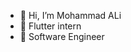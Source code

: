- 👋 Hi, I’m Mohammad ALi
- 👀 Flutter intern
- 🌱 Software Engineer

<!---
Pheonix55/Pheonix55 is a ✨ special ✨ repository because its `README.md` (this file) appears on your GitHub profile.
You can click the Preview link to take a look at your changes.
--->

